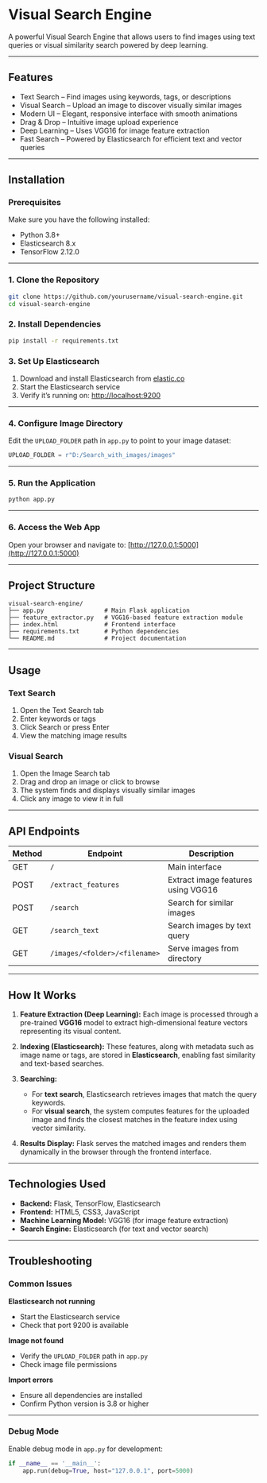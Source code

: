 
# Visual Search Engine

A powerful Visual Search Engine that allows users to find images using text queries or visual similarity search powered by deep learning.

---

## Features

- Text Search – Find images using keywords, tags, or descriptions  
- Visual Search – Upload an image to discover visually similar images  
- Modern UI – Elegant, responsive interface with smooth animations  
- Drag & Drop – Intuitive image upload experience  
- Deep Learning – Uses VGG16 for image feature extraction  
- Fast Search – Powered by Elasticsearch for efficient text and vector queries  

---

## Installation

### Prerequisites

Make sure you have the following installed:
- Python 3.8+
- Elasticsearch 8.x
- TensorFlow 2.12.0

---

### 1. Clone the Repository
```bash
git clone https://github.com/yourusername/visual-search-engine.git
cd visual-search-engine
````

### 2. Install Dependencies

```bash
pip install -r requirements.txt
```

### 3. Set Up Elasticsearch

1. Download and install Elasticsearch from [elastic.co](https://www.elastic.co/downloads/elasticsearch)
2. Start the Elasticsearch service
3. Verify it’s running on: [http://localhost:9200](http://localhost:9200)

---

### 4. Configure Image Directory

Edit the `UPLOAD_FOLDER` path in `app.py` to point to your image dataset:

```python
UPLOAD_FOLDER = r"D:/Search_with_images/images"
```

---

### 5. Run the Application

```bash
python app.py
```

---

### 6. Access the Web App

Open your browser and navigate to:
[http://127.0.0.1:5000](http://127.0.0.1:5000)

---

## Project Structure

```
visual-search-engine/
├── app.py                 # Main Flask application
├── feature_extractor.py   # VGG16-based feature extraction module
├── index.html             # Frontend interface
├── requirements.txt       # Python dependencies
└── README.md              # Project documentation
```

---

## Usage

### Text Search

1. Open the Text Search tab
2. Enter keywords or tags
3. Click Search or press Enter
4. View the matching image results

### Visual Search

1. Open the Image Search tab
2. Drag and drop an image or click to browse
3. The system finds and displays visually similar images
4. Click any image to view it in full

---

## API Endpoints

| Method | Endpoint                      | Description                        |
| ------ | ----------------------------- | ---------------------------------- |
| GET    | `/`                           | Main interface                     |
| POST   | `/extract_features`           | Extract image features using VGG16 |
| POST   | `/search`                     | Search for similar images          |
| GET    | `/search_text`                | Search images by text query        |
| GET    | `/images/<folder>/<filename>` | Serve images from directory        |

---

## How It Works

1. **Feature Extraction (Deep Learning):**
   Each image is processed through a pre-trained **VGG16** model to extract high-dimensional feature vectors representing its visual content.

2. **Indexing (Elasticsearch):**
   These features, along with metadata such as image name or tags, are stored in **Elasticsearch**, enabling fast similarity and text-based searches.

3. **Searching:**

   * For **text search**, Elasticsearch retrieves images that match the query keywords.
   * For **visual search**, the system computes features for the uploaded image and finds the closest matches in the feature index using vector similarity.

4. **Results Display:**
   Flask serves the matched images and renders them dynamically in the browser through the frontend interface.

---

## Technologies Used

* **Backend:** Flask, TensorFlow, Elasticsearch
* **Frontend:** HTML5, CSS3, JavaScript
* **Machine Learning Model:** VGG16 (for image feature extraction)
* **Search Engine:** Elasticsearch (for text and vector search)

---

## Troubleshooting

### Common Issues

**Elasticsearch not running**

* Start the Elasticsearch service
* Check that port 9200 is available

**Image not found**

* Verify the `UPLOAD_FOLDER` path in `app.py`
* Check image file permissions

**Import errors**

* Ensure all dependencies are installed
* Confirm Python version is 3.8 or higher

---

### Debug Mode

Enable debug mode in `app.py` for development:

```python
if __name__ == '__main__':
    app.run(debug=True, host="127.0.0.1", port=5000)
```
